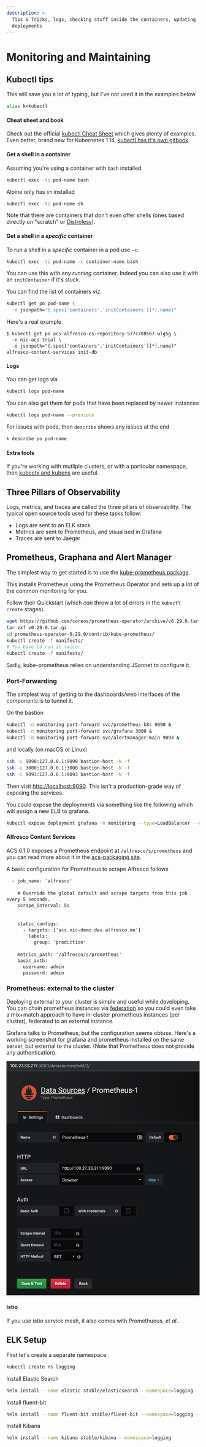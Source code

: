 ```yaml
---
description: >-
  Tips & Tricks, logs, checking stuff inside the containers, updating
  deployments
---
```


# Monitoring and Maintaining

## Kubectl tips


This will save you a lot of typing, but I've not used it in the examples below.

```bash
alias k=kubectl
```

#### Cheat sheet and book

Check out the official [kubectl Cheat Sheet](https://kubernetes.io/docs/reference/kubectl/cheatsheet/) which gives plenty of examples. 
Even better, brand new for Kubernetes 1.14, [kubectl has it's own gitbook](https://kubectl.docs.kubernetes.io/).

#### Get a shell in a container

Assuming you're using a container with `bash` installed

```bash
kubectl exec -ti pod-name bash
```

Alpine only has `sh` installed

```bash
kubectl exec -ti pod-name sh
```

Note that there are containers that don't even offer shells \(ones based directly on "scratch" or [Distroless](https://github.com/GoogleContainerTools/distroless)\).

#### Get a shell in a _specific_ container

To run a shell in a _specific_ container in a pod use `-c`:

```bash
kubectl exec -ti pod-name -c container-name bash
```

You can use this with any *running* container. Indeed you can also use it with an `initContainer` if it's stuck.

You can find the list of containers _viz._

```bash
kubectl get po pod-name \
  -o jsonpath="{.spec['containers','initContainers'][*].name}"
```

Here's a real example.

```console
$ kubectl get po acs-alfresco-cs-repository-577c788567-wlg5g \
  -n nic-acs-trial \
  -o jsonpath="{.spec['containers','initContainers'][*].name}"
alfresco-content-services init-db
```

#### Logs

You can get logs via

```bash
kubectl logs pod-name
```

You can also get them for pods that have been replaced by newer instances

```bash
kubectl logs pod-name --previous
```

For issues with pods, then `describe` shows any issues at the end

```bash
k describe po pod-name
```

#### Extra tools

If you're working with mutliple clusters, or with a particular namespace, then [kubectx and kubens](https://kubectx.dev) are useful.

## Three Pillars of Observability

Logs, metrics, and traces are called the three pillars of observability. The typical open source tools used for these tasks follow:

* Logs are sent to an ELK stack
* Metrics are sent to Prometheus, and visualised in Grafana
* Traces are sent to Jaeger

## Prometheus, Graphana and Alert Manager

The simplest way to get started is to use the [kube-prometheus package](https://github.com/coreos/prometheus-operator/tree/master/contrib/kube-prometheus).

This installs Prometheus using the Prometheus Operator and sets up a lot of the common monitoring for you.

Follow their Quickstart \(which _can_ throw a lot of errors in the `kubectl create` stages\).

```bash
wget https://github.com/coreos/prometheus-operator/archive/v0.29.0.tar.gz
tar zxf v0.29.0.tar.gz
cd prometheus-operator-0.29.0/contrib/kube-prometheus/
kubectl create -f manifests/
# You have to run it twice. 
kubectl create -f manifests/
```

Sadly, kube-prometheus relies on understanding JSonnet to configure it.

### Port-Forwarding

The simplest way of getting to the dashboards/web interfaces of the components is to tunnel it.

On the bastion

```bash
kubectl -n monitoring port-forward svc/prometheus-k8s 9090 &
kubectl -n monitoring port-forward svc/grafana 3000 &
kubectl -n monitoring port-forward svc/alertmanager-main 9093 &
```


and locally \(on macOS or Linux\)


```bash
ssh -L 9090:127.0.0.1:9090 bastion-host -N -f
ssh -L 3000:127.0.0.1:3000 bastion-host -N -f
ssh -L 9093:127.0.0.1:9093 bastion-host -N -f

```

Then visit [http://localhost:9090](http://localhost:9090). This isn't a production-grade way of exposing the services.

You could expose the deployments via something like the following which will assign a new ELB to grafana. 

```bash
kubectl expose deployment grafana -n monitoring --type=LoadBalancer --name=grafana2
```

#### Alfresco Content Services

ACS 6.1.0 exposes a Prometheus endpoint at `/alfresco/s/prometheus` and you can read more about it in the [acs-packaging site](https://github.com/Alfresco/acs-packaging/tree/master/docs/micrometer).


A basic configuration for Prometheus to scrape Alfresco follows
```
  - job_name: 'alfresco'

    # Override the global default and scrape targets from this job every 5 seconds.
    scrape_interval: 5s


    static_configs:
      - targets: ['acs.nic-demo.dev.alfresco.me']
        labels:
          group: 'production'

    metrics_path: '/alfresco/s/prometheus'
    basic_auth:
      username: admin
      password: admin
```

### Prometheus: external to the cluster

Deploying external to your cluster is simple and useful while developing. You can chain prometheus instances via
[federation](https://prometheus.io/docs/prometheus/latest/federation/)
so you could even take a mix+match approach to have in-cluster prometheus instances (per cluster), federated to an external instance.

Grafana talks to Prometheus, but the configuration seems obtuse. Here's a working screenshot for grafana and prometheus installed on 
the same server, but external to the cluster. (Note that Prometheus does not provide any authentication).

![](.gitbook/assets/grafana.png)

#### Istio

If you use istio service mesh, it also comes with Promethueus, _et al._.

## ELK Setup

First let's create a separate namespace

```bash
kubectl create ns logging
```

Install Elastic Search

```bash
helm install --name elastic stable/elasticsearch --namespace=logging
```

Install fluent-bit

```bash
helm install --name fluent-bit stable/fluent-bit --namespace=logging --set backend.type=es --set backend.es.host=elastic-elasticsearch-client
```

Install Kibana

```bash
helm install --name kibana stable/kibana --namespace=logging
```